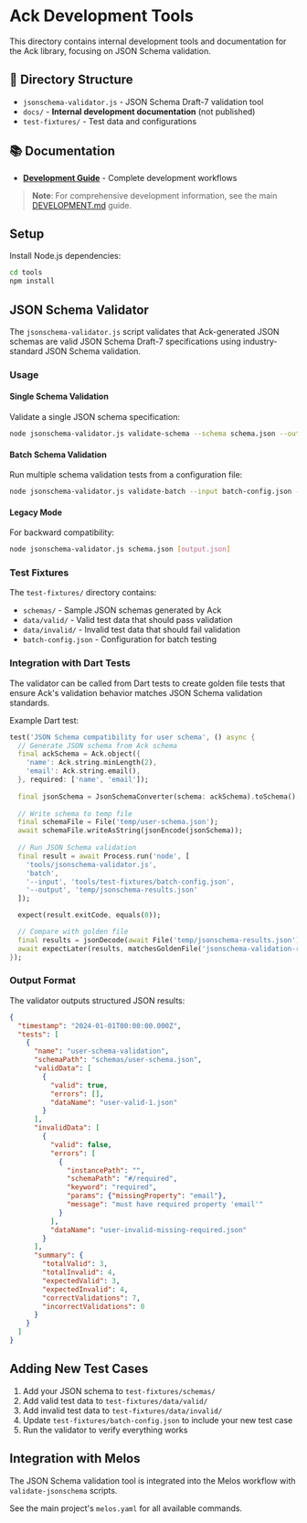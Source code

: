 # Ack Development Tools

This directory contains internal development tools and documentation for the Ack library, focusing on JSON Schema validation.

## 📁 Directory Structure

- `jsonschema-validator.js` - JSON Schema Draft-7 validation tool
- `docs/` - **Internal development documentation** (not published)
- `test-fixtures/` - Test data and configurations

## 📚 Documentation

- **[Development Guide](../DEVELOPMENT.md)** - Complete development workflows

> **Note**: For comprehensive development information, see the main [DEVELOPMENT.md](../DEVELOPMENT.md) guide.

## Setup

Install Node.js dependencies:

```bash
cd tools
npm install
```

## JSON Schema Validator

The `jsonschema-validator.js` script validates that Ack-generated JSON schemas are valid JSON Schema Draft-7 specifications using industry-standard JSON Schema validation.

### Usage

#### Single Schema Validation

Validate a single JSON schema specification:

```bash
node jsonschema-validator.js validate-schema --schema schema.json --output results.json
```

#### Batch Schema Validation

Run multiple schema validation tests from a configuration file:

```bash
node jsonschema-validator.js validate-batch --input batch-config.json --output results.json
```

#### Legacy Mode

For backward compatibility:

```bash
node jsonschema-validator.js schema.json [output.json]
```

### Test Fixtures

The `test-fixtures/` directory contains:

- `schemas/` - Sample JSON schemas generated by Ack
- `data/valid/` - Valid test data that should pass validation
- `data/invalid/` - Invalid test data that should fail validation
- `batch-config.json` - Configuration for batch testing

### Integration with Dart Tests

The validator can be called from Dart tests to create golden file tests that ensure Ack's validation behavior matches JSON Schema validation standards.

Example Dart test:

```dart
test('JSON Schema compatibility for user schema', () async {
  // Generate JSON schema from Ack schema
  final ackSchema = Ack.object({
    'name': Ack.string.minLength(2),
    'email': Ack.string.email(),
  }, required: ['name', 'email']);
  
  final jsonSchema = JsonSchemaConverter(schema: ackSchema).toSchema();
  
  // Write schema to temp file
  final schemaFile = File('temp/user-schema.json');
  await schemaFile.writeAsString(jsonEncode(jsonSchema));
  
  // Run JSON Schema validation
  final result = await Process.run('node', [
    'tools/jsonschema-validator.js',
    'batch',
    '--input', 'tools/test-fixtures/batch-config.json',
    '--output', 'temp/jsonschema-results.json'
  ]);

  expect(result.exitCode, equals(0));

  // Compare with golden file
  final results = jsonDecode(await File('temp/jsonschema-results.json').readAsString());
  await expectLater(results, matchesGoldenFile('jsonschema-validation-results.golden'));
});
```

### Output Format

The validator outputs structured JSON results:

```json
{
  "timestamp": "2024-01-01T00:00:00.000Z",
  "tests": [
    {
      "name": "user-schema-validation",
      "schemaPath": "schemas/user-schema.json",
      "validData": [
        {
          "valid": true,
          "errors": [],
          "dataName": "user-valid-1.json"
        }
      ],
      "invalidData": [
        {
          "valid": false,
          "errors": [
            {
              "instancePath": "",
              "schemaPath": "#/required",
              "keyword": "required",
              "params": {"missingProperty": "email"},
              "message": "must have required property 'email'"
            }
          ],
          "dataName": "user-invalid-missing-required.json"
        }
      ],
      "summary": {
        "totalValid": 3,
        "totalInvalid": 4,
        "expectedValid": 3,
        "expectedInvalid": 4,
        "correctValidations": 7,
        "incorrectValidations": 0
      }
    }
  ]
}
```

## Adding New Test Cases

1. Add your JSON schema to `test-fixtures/schemas/`
2. Add valid test data to `test-fixtures/data/valid/`
3. Add invalid test data to `test-fixtures/data/invalid/`
4. Update `test-fixtures/batch-config.json` to include your new test case
5. Run the validator to verify everything works

## Integration with Melos

The JSON Schema validation tool is integrated into the Melos workflow with `validate-jsonschema` scripts.

See the main project's `melos.yaml` for all available commands.
